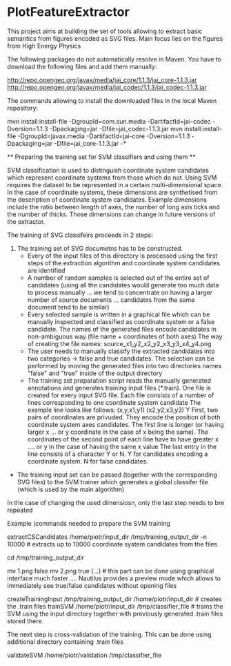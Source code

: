 PlotFeatureExtractor
====================

This project aims at building the set of tools allowing to extract basic semantics from figures encoded as SVG files. Main focus lies on the figures from High Energy Physics


The following packages do not automatically resolve in Maven. You have to download the following files and add them manually:

http://repo.opengeo.org/javax/media/jai_core/1.1.3/jai_core-1.1.3.jar
http://repo.opengeo.org/javax/media/jai_codec/1.1.3/jai_codec-1.1.3.jar


The commands allowing to install the downloaded files in the local Maven repository:

mvn install:install-file -DgroupId=com.sun.media -DartifactId=jai-codec -Dversion=1.1.3 -Dpackaging=jar -Dfile=jai_codec-1.1.3.jar
mvn install:install-file -DgroupId=javax.media -DartifactId=jai-core -Dversion=1.1.3 -Dpackaging=jar -Dfile=jai_core-1.1.3.jar
-*




** Preparing the training set for SVM classifiers and using them **


SVM classification is used to distinguish coordinate system candidates which represent coordinate systems from those which do not.
Using SVM requires the dataset to be represented in a certain multi-dimensional space.
In the case of coordinate systems, these dimensions are synthetised from the description of coordinate system candidates.
Example dimensions include the ratio between length of axes, the number of long axis ticks and the number of thicks.
Those dimensions can change in future versions of the extractor.

The training of SVG classifeirs proceeds in 2 steps:

1) The training set of SVG documetns has to be constructed.
   * Every of the input files of this directory is processed using the first steps of the extraction algorithm and coordinate system candidates are identified
   * A number of random samples is selected out of the entire set of candidates (using all the candidates would generate too much data to process manually ... we tend to concentrate on having a larger number of source documents ... candidates from the same document tend to be similar)
   * Every selected sample is written in a graphical file which can be manually inspected and classified as coordinate system or a false candidate.
     The names of the generated files encode candidates in non-ambiguous way (file name + coordinates of both axes)
     The way of creating the file names:
     source_x1_y2_x2_y2_x3_y3_x4_y4.png
   * The user needs to manually classify the extracted candidates into two categories -> false and true candidates.
     The selection can be performed by moving the generated files into two directories names "false" and "true" inside of the output directory
   * The training set preparation script reads the manually generated annotations and generates training input files (*.train).
     One file is created for every input SVG file. Each file consists of a number of lines corresponding to one coordinate system candidate
     The example line looks like follows:
     (x,y,x1,y1) (x2,y2,x3,y3) Y
     First, two pairs of coordinates are privuded. They encode the position of both coordinate system axes candidates.
     The first line is longer (or having larger x ... or y coordinate in the case of x being the same).
     The coordinates of the second point of each line have to have greater x .... or y in the case of having the same x value
     The last entry in the line consists of a character Y or N. Y for candidates encoding a coordinate system. N for false candidates.
  * The training input set can be passed (together with the corresponding SVG files) to the SVM trainer which generates a global classifer file (which is used by the main algorithm)

In the case of changing the used dimensiosn, only the last step needs to bre repeated

Example (commands needed to prepare the SVM training


extractCSCandidates /home/piotr/input_dir /tmp/training_output_dir -n 10000    # extracts up to 10000 coordinate system candidates from the files


cd /tmp/training_output_dir

mv 1.png false
mv 2.png true
(...)                 # this part can be done using graphical interface much faster .... Nautilus provides a preview mode which allows to immediately see true/false candidates without opening files


createTrainingInput  /tmp/training_output_dir  /home/piotr/input_dir   # creates the .train files
trainSVM /home/piotr/input_dir  /tmp/classifier_file    # trains the SVM using the input directory together with previously generated .train files stored there


The next step is cross-validation of the training.
This can be done using additional directory containing .train files


validateSVM /home/piotr/validation /tmp/classifier_file